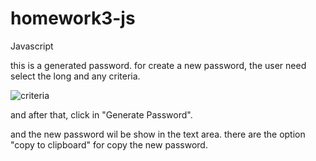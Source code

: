 # homework3-js
Javascript

this is a generated password. for create a new password, the user need select the long and any criteria.

![criteria](https://user-images.githubusercontent.com/56489980/69923039-aff87b00-145e-11ea-8a41-882386759362.jpg)


and after that,  click in "Generate Password".



and the new password wil be show in the text area. there are the option "copy to clipboard" for copy the new password.


